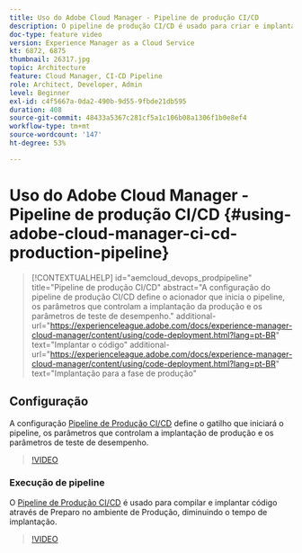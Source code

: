 ```yaml
---
title: Uso do Adobe Cloud Manager - Pipeline de produção CI/CD
description: O pipeline de produção CI/CD é usado para criar e implantar código por meio do preparo no ambiente de produção, reduzindo o tempo de implantação. A configuração do pipeline de produção CI/CD define o acionador que inicia o pipeline, os parâmetros que controlam a implantação da produção e os parâmetros de teste de desempenho.
doc-type: feature video
version: Experience Manager as a Cloud Service
kt: 6872, 6875
thumbnail: 26317.jpg
topic: Architecture
feature: Cloud Manager, CI-CD Pipeline
role: Architect, Developer, Admin
level: Beginner
exl-id: c4f5667a-0da2-490b-9d55-9fbde21db595
duration: 408
source-git-commit: 48433a5367c281cf5a1c106b08a1306f1b0e8ef4
workflow-type: tm+mt
source-wordcount: '147'
ht-degree: 53%

---
```


# Uso do Adobe Cloud Manager - Pipeline de produção CI/CD {#using-adobe-cloud-manager-ci-cd-production-pipeline}

>[!CONTEXTUALHELP]
>id="aemcloud_devops_prodpipeline"
>title="Pipeline de produção CI/CD"
>abstract="A configuração do pipeline de produção CI/CD define o acionador que inicia o pipeline, os parâmetros que controlam a implantação da produção e os parâmetros de teste de desempenho."
>additional-url="https://experienceleague.adobe.com/docs/experience-manager-cloud-manager/content/using/code-deployment.html?lang=pt-BR" text="Implantar o código"
>additional-url="https://experienceleague.adobe.com/docs/experience-manager-cloud-manager/content/using/code-deployment.html?lang=pt-BR" text="Implantação para a fase de produção"

## Configuração

A configuração [Pipeline de Produção CI/CD](https://experienceleague.adobe.com/docs/experience-manager-cloud-manager/using/how-to-use/pipelines/configuring-production-pipelines.html?lang=pt-BR) define o gatilho que iniciará o pipeline, os parâmetros que controlam a implantação de produção e os parâmetros de teste de desempenho.

>[!VIDEO](https://video.tv.adobe.com/v/327605?quality=12&learn=on&captions=por_br)

### Execução de pipeline

O [Pipeline de Produção CI/CD](https://experienceleague.adobe.com/docs/experience-manager-cloud-manager/content/using/code-deployment.html?lang=pt-BR) é usado para compilar e implantar código através de Preparo no ambiente de Produção, diminuindo o tempo de implantação.

>[!VIDEO](https://video.tv.adobe.com/v/327612?quality=12&learn=on&captions=por_br)
